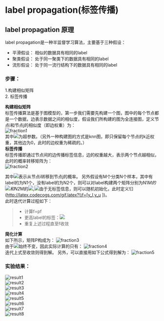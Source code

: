 # label propagation(标签传播)

## label propagation 原理

label propagation是一种半监督学习算法，主要基于三种假设：<br>
- 平滑假设： 相似的数据具有相同的label
- 聚类假设： 处于同一聚类下的数据具有相同的label
- 流形假设： 处于同一流行结构下的数据具有相同的label

### 步骤： <br>
1.构建相似矩阵 <br> 2. 标签传播 <br>

**构建相似矩阵** <br>
标签传播算法是基于图模型的，第一步我们需要先构建一个图，图中的每个节点都是一个数据，边表示数据之间的相似度，假设我们所构建的图为全连接图，定义节点i和节点j的相似度（即边权重）为：<br>
![fraction1](https://github.com/danielgy/TensorFlow_toturial/blob/master/Label_propagation/images/fraction1.gif?raw=true) <br>
其中![](http://latex.codecogs.com/gif.latex?\\alpha)为超参数。（另外一种构建图的方式是knn图，即只保留每个节点的k近权重，其他边为0，此时的边权重为稀疏的。）<br>
**标签传播** <br>
标签传播即通过节点间的边传播标签信息，边的权重越大，表示两个节点越相似，此时的概率转移矩阵为：<br>
![fraction2](https://github.com/danielgy/TensorFlow_toturial/blob/master/Label_propagation/images/fraction2.gif?raw=true) <br>

其中![](http://latex.codecogs.com/gif.latex?\p_{ij})表示从节点i转移到节点j的概率。
另外假设有M个分类N个样本，其中有label的为N1个，没有label的为N2个，则可以对label构建两个矩阵分别为N1*M的![](http://latex.codecogs.com/gif.latex?\\y_l)和N2*M的![](http://latex.codecogs.com/gif.latex?\\y_u),![](http://latex.codecogs.com/gif.latex?\\y_u)由于无标签信息，则可以随机初始化，此时定义![](http://latex.codecogs.com/gif.latex?\\f=[y_l,y_u ])。<br>
此时迭代计算过程如下：
> - 计算f=pf
> - 更高label的标签：![](http://latex.codecogs.com/gif.latex?\\f_l=y_l)
> - 重复上述过程直至f收敛

**简化计算** <br>
如下所示，矩阵P构成为：
![fraction3](https://github.com/danielgy/TensorFlow_toturial/blob/master/Label_propagation/images/fraction3.gif?raw=true) <br>
由于![](http://latex.codecogs.com/gif.latex?\\y_l)始终不变，因此实际计算的只有：
![fraction4](https://github.com/danielgy/TensorFlow_toturial/blob/master/Label_propagation/images/fraction4.gif?raw=true) <br>
迭代上式至收敛则得到解。
另外，可以直接用如下公式得到解为：
![fraction5](https://github.com/danielgy/TensorFlow_toturial/blob/master/Label_propagation/images/fraction5.gif?raw=true) <br>
### 实验结果： <br>

![result1](https://github.com/danielgy/TensorFlow_toturial/blob/master/Label_propagation/images/result1.png?raw=true) <br>
![result2](https://github.com/danielgy/TensorFlow_toturial/blob/master/Label_propagation/images/result2.png?raw=true) <br>
![result3](https://github.com/danielgy/TensorFlow_toturial/blob/master/Label_propagation/images/result3.png?raw=true) <br>
![result4](https://github.com/danielgy/TensorFlow_toturial/blob/master/Label_propagation/images/result4.png?raw=true) <br>
![result5](https://github.com/danielgy/TensorFlow_toturial/blob/master/Label_propagation/images/result5.png?raw=true) <br>
![result6](https://github.com/danielgy/TensorFlow_toturial/blob/master/Label_propagation/images/result6.png?raw=true) <br>
![result7](https://github.com/danielgy/TensorFlow_toturial/blob/master/Label_propagation/images/result7.png?raw=true) <br>
![result8](https://github.com/danielgy/TensorFlow_toturial/blob/master/Label_propagation/images/result8.png?raw=true) <br>
